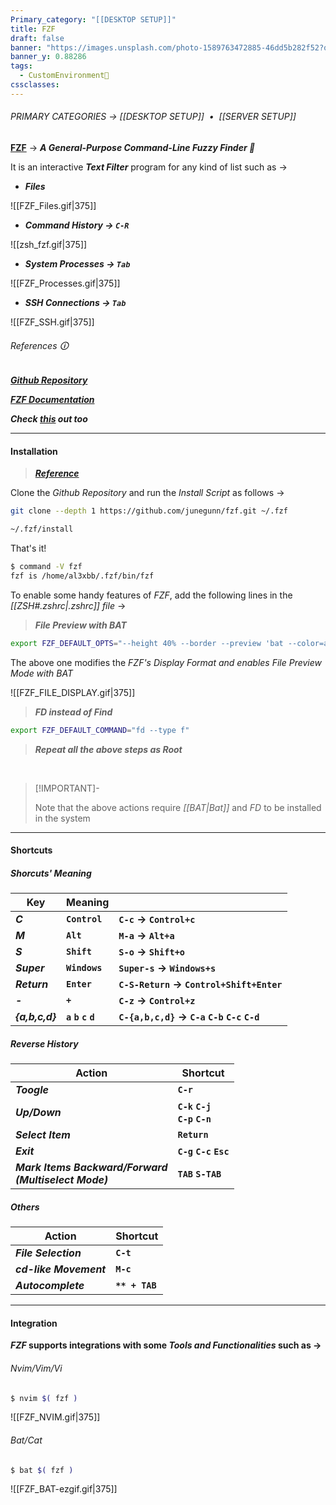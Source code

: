 ```yaml
---
Primary_category: "[[DESKTOP SETUP]]"
title: FZF
draft: false
banner: "https://images.unsplash.com/photo-1589763472885-46dd5b282f52?q=80&w=1748&auto=format&fit=crop&ixlib=rb-4.0.3&ixid=M3wxMjA3fDB8MHxwaG90by1wYWdlfHx8fGVufDB8fHx8fA%3D%3D"
banner_y: 0.88286
tags:
  - CustomEnvironment🦜
cssclasses: 
---
```


###### PRIMARY CATEGORIES → [[DESKTOP SETUP]]&nbsp;&nbsp;•&nbsp;&nbsp;[[SERVER SETUP]]

**[FZF](https://github.com/junegunn/fzf)** → ***A General-Purpose Command-Line Fuzzy Finder 🔎*** 

It is an interactive ***Text Filter*** program for any kind of list such as →

- ***Files***

![[FZF_Files.gif|375]]

- ***Command History → `C-R`***

![[zsh_fzf.gif|375]]

- ***System Processes → `Tab`***

![[FZF_Processes.gif|375]]

- ***SSH Connections → `Tab`***

![[FZF_SSH.gif|375]]

###### References 🛈

***[Github Repository](https://github.com/junegunn/fzf)***

***[FZF Documentation](https://junegunn.github.io/fzf/)***

***Check [this](https://www.redhat.com/sysadmin/fzf-linux-fuzzy-finder) out too***

---

#### Installation

> ***[Reference](https://github.com/junegunn/fzf?tab=readme-ov-file#installation)***

Clone the _Github Repository_ and run the _Install Script_ as follows →

```bash
git clone --depth 1 https://github.com/junegunn/fzf.git ~/.fzf
```

```bash
~/.fzf/install
```

That's it!

```bash
$ command -V fzf
fzf is /home/al3xbb/.fzf/bin/fzf
```

To enable some handy features of _FZF_, add the following lines in the _[[ZSH#*.zshrc*|.zshrc]] file_ →

> ***File Preview with BAT***

```bash title="~/.zshrc"
export FZF_DEFAULT_OPTS="--height 40% --border --preview 'bat --color=always {} 2> /dev/null'"
```

The above one modifies the *FZF's Display Format and enables* *File Preview Mode with* *BAT*

![[FZF_FILE_DISPLAY.gif|375]]

> ***FD instead of Find***

```bash title="~/.zshrc"
export FZF_DEFAULT_COMMAND="fd --type f"
```

> ***Repeat all the above steps as Root***

<br>

> [!IMPORTANT]-
>
> Note that the above actions require _[[BAT|Bat]]_ and _FD_ to be installed in the system
>

---

#### Shortcuts

##### *Shorcuts' Meaning*

| **Key** | **Meaning** | |
| --- | --- | --- |
| ***C*** | **`Control`** | **`C-c` → `Control+c`** |
| ***M*** | **`Alt`** | **`M-a` → `Alt+a`** |
| ***S*** | **`Shift`** | **`S-o` → `Shift+o`**  |
| ***Super*** | **`Windows`** | **`Super-s` → `Windows+s`** |
| ***Return*** | **`Enter`** | **`C-S-Return` → `Control+Shift+Enter`** |
| ***-*** | **`+`** | **`C-z` → `Control+z`** |
| ***{a,b,c,d}*** | **`a` `b` `c` `d`** | **`C-{a,b,c,d}` → `C-a` `C-b` `C-c` `C-d`** |

##### Reverse History

| **Action** | **Shortcut** |
| --- | --- |
| ***Toogle*** | **`C-r`** |
| ***Up/Down*** | **`C-k` `C-j` <br> `C-p` `C-n`** |
| ***Select Item*** | **`Return`** |
| ***Exit*** | **`C-g` `C-c` `Esc`** |
| ***Mark Items Backward/Forward <br> (Multiselect Mode)*** | **`TAB` `S-TAB`** | 

##### Others

| **Action** | **Shortcut** |
| --- | --- |
| ***File Selection*** | **`C-t`** |
| ***cd-like Movement*** | **`M-c`** |
| ***Autocomplete*** | **`** + TAB`** |

---

#### Integration

***FZF* supports integrations with some *Tools and Functionalities* such as →**

###### *Nvim/Vim/Vi*

```bash
$ nvim $( fzf )
```

![[FZF_NVIM.gif|375]]

###### *Bat/Cat*

```bash
$ bat $( fzf )
```

![[FZF_BAT-ezgif.gif|375]]